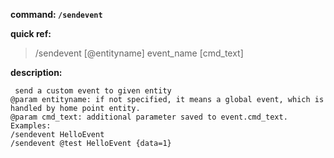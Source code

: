 <!-- BEGIN_AUTOGEN: do NOT edit in this block -->

**command: `/sendevent`**

**quick ref:**
> /sendevent [@entityname] event_name [cmd_text]

**description:**

```
 send a custom event to given entity
@param entityname: if not specified, it means a global event, which is handled by home point entity. 
@param cmd_text: additional parameter saved to event.cmd_text. 
Examples:
/sendevent HelloEvent 
/sendevent @test HelloEvent {data=1}
```

<!-- END_AUTOGEN-->
